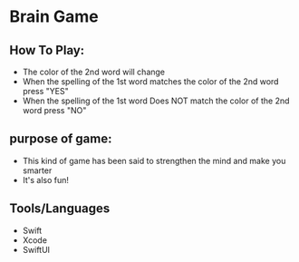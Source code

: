 # Brain Game


## How To Play:
- The color of the 2nd word will change 
- When the spelling of the 1st word matches the color of the 2nd word press "YES"
- When the spelling of the 1st word Does NOT match the color of the 2nd word press "NO"

## purpose of game:
- This kind of game has been said to strengthen the mind and make you smarter
- It's also fun!

## Tools/Languages
- Swift
- Xcode
- SwiftUI


